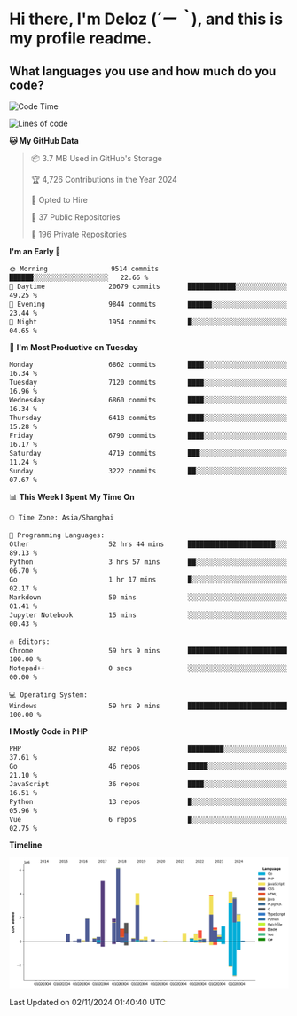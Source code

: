# **Hi there, I'm Deloz (*´ー｀*), and this is my profile readme.**

## **What languages you use and how much do you code?**

<!--START_SECTION:waka-->
![Code Time](http://img.shields.io/badge/Code%20Time-4%2C957%20hrs%2016%20mins-blue)

![Lines of code](https://img.shields.io/badge/From%20Hello%20World%20I%27ve%20Written-44.2%20million%20lines%20of%20code-blue)

**🐱 My GitHub Data** 

> 📦 3.7 MB Used in GitHub's Storage 
 > 
> 🏆 4,726 Contributions in the Year 2024
 > 
> 💼 Opted to Hire
 > 
> 📜 37 Public Repositories 
 > 
> 🔑 196 Private Repositories 
 > 
**I'm an Early 🐤** 

```text
🌞 Morning                9514 commits        ██████░░░░░░░░░░░░░░░░░░░   22.66 % 
🌆 Daytime                20679 commits       ████████████░░░░░░░░░░░░░   49.25 % 
🌃 Evening                9844 commits        ██████░░░░░░░░░░░░░░░░░░░   23.44 % 
🌙 Night                  1954 commits        █░░░░░░░░░░░░░░░░░░░░░░░░   04.65 % 
```
📅 **I'm Most Productive on Tuesday** 

```text
Monday                   6862 commits        ████░░░░░░░░░░░░░░░░░░░░░   16.34 % 
Tuesday                  7120 commits        ████░░░░░░░░░░░░░░░░░░░░░   16.96 % 
Wednesday                6860 commits        ████░░░░░░░░░░░░░░░░░░░░░   16.34 % 
Thursday                 6418 commits        ████░░░░░░░░░░░░░░░░░░░░░   15.28 % 
Friday                   6790 commits        ████░░░░░░░░░░░░░░░░░░░░░   16.17 % 
Saturday                 4719 commits        ███░░░░░░░░░░░░░░░░░░░░░░   11.24 % 
Sunday                   3222 commits        ██░░░░░░░░░░░░░░░░░░░░░░░   07.67 % 
```


📊 **This Week I Spent My Time On** 

```text
🕑︎ Time Zone: Asia/Shanghai

💬 Programming Languages: 
Other                    52 hrs 44 mins      ██████████████████████░░░   89.13 % 
Python                   3 hrs 57 mins       ██░░░░░░░░░░░░░░░░░░░░░░░   06.70 % 
Go                       1 hr 17 mins        █░░░░░░░░░░░░░░░░░░░░░░░░   02.17 % 
Markdown                 50 mins             ░░░░░░░░░░░░░░░░░░░░░░░░░   01.41 % 
Jupyter Notebook         15 mins             ░░░░░░░░░░░░░░░░░░░░░░░░░   00.43 % 

🔥 Editors: 
Chrome                   59 hrs 9 mins       █████████████████████████   100.00 % 
Notepad++                0 secs              ░░░░░░░░░░░░░░░░░░░░░░░░░   00.00 % 

💻 Operating System: 
Windows                  59 hrs 9 mins       █████████████████████████   100.00 % 
```

**I Mostly Code in PHP** 

```text
PHP                      82 repos            █████████░░░░░░░░░░░░░░░░   37.61 % 
Go                       46 repos            █████░░░░░░░░░░░░░░░░░░░░   21.10 % 
JavaScript               36 repos            ████░░░░░░░░░░░░░░░░░░░░░   16.51 % 
Python                   13 repos            █░░░░░░░░░░░░░░░░░░░░░░░░   05.96 % 
Vue                      6 repos             █░░░░░░░░░░░░░░░░░░░░░░░░   02.75 % 
```



**Timeline**

![Lines of Code chart](https://raw.githubusercontent.com/deloz/deloz/main/assets/bar_graph.png)


 Last Updated on 02/11/2024 01:40:40 UTC
<!--END_SECTION:waka-->
